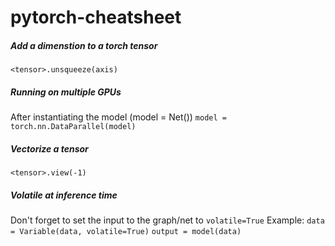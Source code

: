 # pytorch-cheatsheet


##### Add a dimenstion to a torch tensor
`<tensor>.unsqueeze(axis)`

##### Running on multiple GPUs
After instantiating the model (model = Net())
`model = torch.nn.DataParallel(model)`

##### Vectorize a tensor
`<tensor>.view(-1)`

##### Volatile at inference time
Don't forget to set the input to the graph/net to `volatile=True`
Example:
`data = Variable(data, volatile=True)`
`output = model(data)`

#####

#####

#####

#####
